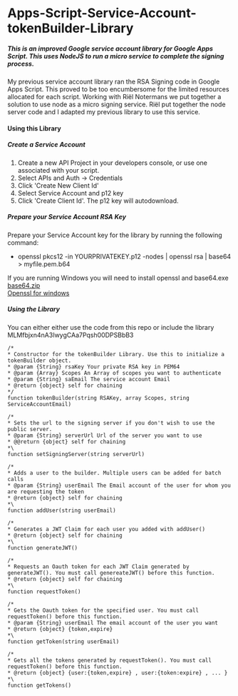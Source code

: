 # Apps-Script-Service-Account-tokenBuilder-Library  
##### This is an improved Google service account library for Google Apps Script. This uses NodeJS to run a micro service to complete the signing process.  

My previous service account library ran the RSA Signing code in Google Apps Script. This proved to be too encumbersome for the limited resources allocated for each script.  Working with Riël Notermans we put together a solution to use node as a micro signing service.  Riël put together the node server code and I adapted my previous library to use this service.  

#### Using this Library  
##### Create a Service Account
1) Create a new API Project in your developers console, or use one associated with your script.   
2) Select APIs and Auth -> Credentials  
3) Click 'Create New Client Id'  
4) Select Service Account and p12 key  
5) Click 'Create Client Id'. The p12 key will autodownload.  

##### Prepare your Service Account RSA Key  
Prepare your Service Account key for the library by running the following command:  
 - openssl pkcs12 -in YOURPRIVATEKEY.p12 -nodes | openssl rsa | base64 > myfile.pem.b64  

If you are running Windows you will need to install openssl and base64.exe  
[base64.zip](https://drive.google.com/open?id=0B_j9_-NbJQQDQ2xNUEloMlV1b1U)  
[Openssl for windows](http://slproweb.com/products/Win32OpenSSL.html)  

##### Using the Library  
You can either either use the code from this repo or include the library MLMfbjxn4nA3IwygCAa7Pqsh00DPSBbB3  
  
    
    /*  
    * Constructor for the tokenBuilder Library. Use this to initialize a tokenBuilder object.  
    * @param {String} rsaKey Your private RSA key in PEM64  
    * @param {Array} Scopes An Array of scopes you want to authenticate    
    * @param {String} saEmail The service account Email  
    * @return {object} self for chaining  
    */  
    function tokenBuilder(string RSAKey, array Scopes, string ServiceAccountEmail)   
      
    /*  
    * Sets the url to the signing server if you don't wish to use the public server.  
    * @param {String} serverUrl Url of the server you want to use  
    * @@return {object} self for chaining  
    *\  
    function setSigningServer(string serverUrl)  
      
    /*  
    * Adds a user to the builder. Multiple users can be added for batch calls  
    * @param {String} userEmail The Email account of the user for whom you are requesting the token  
    * @return {object} self for chaining  
    *\  
    function addUser(string userEmail)   
      
    /*  
    * Generates a JWT Claim for each user you added with addUser()    
    * @return {object} self for chaining  
    *\  
    function generateJWT()    
      
    /*  
    * Requests an Oauth token for each JWT Claim generated by generateJWT(). You must call genereateJWT() before this function.  
    * @return {object} self for chaining  
    *\  
    function requestToken()   
      
    /*  
    * Gets the Oauth token for the specified user. You must call requestToken() before this function.  
    * @param {String} userEmail The email account of the user you want  
    * @return {object} {token,expire}  
    *\  
    function getToken(string userEmail)  
      
    /*  
    * Gets all the tokens generated by requestToken(). You must call requestToken() before this function.  
    * @return {object} {user:{token,expire} , user:{token:expire} , ... }   
    *\  
    function getTokens()  
  
  
